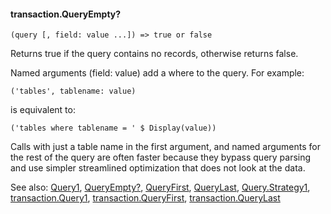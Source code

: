 #### transaction.QueryEmpty?

``` suneido
(query [, field: value ...]) => true or false
```

Returns true if the query contains no records, otherwise returns false.

Named arguments (field: value) add a where to the query. For example:

``` suneido
('tables', tablename: value)
```

is equivalent to:

``` suneido
('tables where tablename = ' $ Display(value))
```

Calls with just a table name in the first argument, and named arguments for the rest of the query are often faster because they bypass query parsing and use simpler streamlined optimization that does not look at the data.


See also:
[Query1](<../Query1.md>),
[QueryEmpty?](<../QueryEmpty?.md>),
[QueryFirst](<../QueryFirst.md>),
[QueryLast](<../QueryLast.md>),
[Query.Strategy1](<../Query/Query.Strategy1.md>),
[transaction.Query1](<transaction.Query1.md>),
[transaction.QueryFirst](<transaction.QueryFirst.md>),
[transaction.QueryLast](<transaction.QueryLast.md>)

